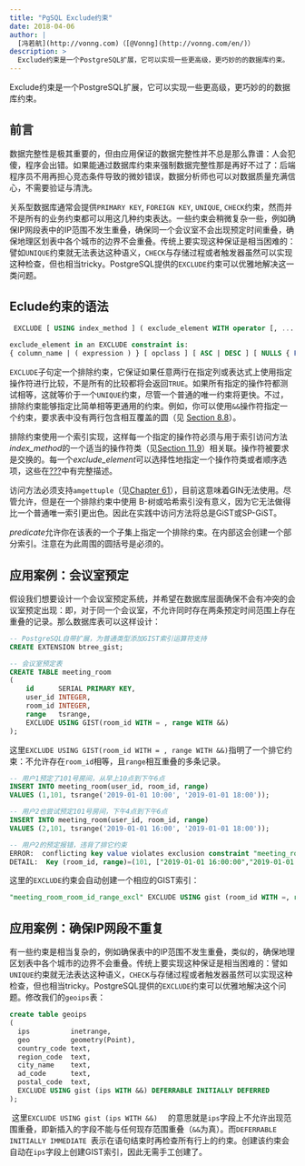 ```yaml
---
title: "PgSQL Exclude约束"
date: 2018-04-06
author: |
  [冯若航](http://vonng.com)（[@Vonng](http://vonng.com/en/)）
description: >
  Exclude约束是一个PostgreSQL扩展，它可以实现一些更高级，更巧妙的的数据库约束。
---
```


Exclude约束是一个PostgreSQL扩展，它可以实现一些更高级，更巧妙的的数据库约束。

## 前言

数据完整性是极其重要的，但由应用保证的数据完整性并不总是那么靠谱：人会犯傻，程序会出错。如果能通过数据库约束来强制数据完整性那是再好不过了：后端程序员不用再担心竞态条件导致的微妙错误，数据分析师也可以对数据质量充满信心，不需要验证与清洗。

关系型数据库通常会提供`PRIMARY KEY`, `FOREIGN KEY`, `UNIQUE`, `CHECK`约束，然而并不是所有的业务约束都可以用这几种约束表达。一些约束会稍微复杂一些，例如确保IP网段表中的IP范围不发生重叠，确保同一个会议室不会出现预定时间重叠，确保地理区划表中各个城市的边界不会重叠。传统上要实现这种保证是相当困难的：譬如`UNIQUE`约束就无法表达这种语义，`CHECK`与存储过程或者触发器虽然可以实现这种检查，但也相当tricky。PostgreSQL提供的`EXCLUDE`约束可以优雅地解决这一类问题。



## Eclude约束的语法

```sql
 EXCLUDE [ USING index_method ] ( exclude_element WITH operator [, ... ] ) index_parameters [ WHERE ( predicate ) ] |
 
exclude_element in an EXCLUDE constraint is:
{ column_name | ( expression ) } [ opclass ] [ ASC | DESC ] [ NULLS { FIRST | LAST } ]
```

`EXCLUDE`子句定一个排除约束，它保证如果任意两行在指定列或表达式上使用指定操作符进行比较，不是所有的比较都将会返回`TRUE`。如果所有指定的操作符都测试相等，这就等价于一个`UNIQUE`约束，尽管一个普通的唯一约束将更快。不过，排除约束能够指定比简单相等更通用的约束。例如，你可以使用`&&`操作符指定一个约束，要求表中没有两行包含相互覆盖的圆（见 [Section 8.8](http://www.postgres.cn/docs/11/datatype-geometric.html)）。

排除约束使用一个索引实现，这样每一个指定的操作符必须与用于索引访问方法*index_method*的一个适当的操作符类（见[Section 11.9](http://www.postgres.cn/docs/11/indexes-opclass.html)）相关联。操作符被要求是交换的。每一个*exclude_element*可以选择性地指定一个操作符类或者顺序选项，这些在[???](http://www.postgres.cn/docs/11/SQL-CREATETABLE.html)中有完整描述。

访问方法必须支持`amgettuple`（见[Chapter 61](http://www.postgres.cn/docs/11/indexam.html)），目前这意味着GIN无法使用。尽管允许，但是在一个排除约束中使用 B-树或哈希索引没有意义，因为它无法做得比一个普通唯一索引更出色。因此在实践中访问方法将总是GiST或SP-GiST。

*predicate*允许你在该表的一个子集上指定一个排除约束。在内部这会创建一个部分索引。注意在为此周围的圆括号是必须的。



## 应用案例：会议室预定

假设我们想要设计一个会议室预定系统，并希望在数据库层面确保不会有冲突的会议室预定出现：即，对于同一个会议室，不允许同时存在两条预定时间范围上存在重叠的记录。那么数据库表可以这样设计：

```sql
-- PostgreSQL自带扩展，为普通类型添加GIST索引运算符支持
CREATE EXTENSION btree_gist;

-- 会议室预定表
CREATE TABLE meeting_room
(
    id      SERIAL PRIMARY KEY,
    user_id INTEGER,
    room_id INTEGER,
    range   tsrange,
    EXCLUDE USING GIST(room_id WITH = , range WITH &&)
);
```

这里`EXCLUDE USING GIST(room_id WITH = , range WITH &&)`指明了一个排它约束：不允许存在`room_id`相等，且`range`相互重叠的多条记录。

```sql
-- 用户1预定了101号房间，从早上10点到下午6点
INSERT INTO meeting_room(user_id, room_id, range) 
VALUES (1,101, tsrange('2019-01-01 10:00', '2019-01-01 18:00'));

-- 用户2也尝试预定101号房间，下午4点到下午6点
INSERT INTO meeting_room(user_id, room_id, range) 
VALUES (2,101, tsrange('2019-01-01 16:00', '2019-01-01 18:00'));

-- 用户2的预定报错，违背了排它约束
ERROR:  conflicting key value violates exclusion constraint "meeting_room_room_id_range_excl"
DETAIL:  Key (room_id, range)=(101, ["2019-01-01 16:00:00","2019-01-01 18:00:00")) conflicts with existing key (room_id, range)=(101, ["2019-01-01 10:00:00","2019-01-01 18:00:00")).
```

这里的`EXCLUDE`约束会自动创建一个相应的GIST索引：

```sql
"meeting_room_room_id_range_excl" EXCLUDE USING gist (room_id WITH =, range WITH &&)
```



## 应用案例：确保IP网段不重复

有一些约束是相当复杂的，例如确保表中的IP范围不发生重叠，类似的，确保地理区划表中各个城市的边界不会重叠。传统上要实现这种保证是相当困难的：譬如`UNIQUE`约束就无法表达这种语义，`CHECK`与存储过程或者触发器虽然可以实现这种检查，但也相当tricky。PostgreSQL提供的`EXCLUDE`约束可以优雅地解决这个问题。修改我们的`geoips`表：

```sql
create table geoips
(
  ips          inetrange,
  geo          geometry(Point),
  country_code text,
  region_code  text,
  city_name    text,
  ad_code      text,
  postal_code  text,
  EXCLUDE USING gist (ips WITH &&) DEFERRABLE INITIALLY DEFERRED 
);
```

​	这里`EXCLUDE USING gist (ips WITH &&)  ` 的意思就是`ips`字段上不允许出现范围重叠，即新插入的字段不能与任何现存范围重叠（`&&`为真）。而`DEFERRABLE INITIALLY IMMEDIATE `表示在语句结束时再检查所有行上的约束。创建该约束会自动在`ips`字段上创建GIST索引，因此无需手工创建了。



